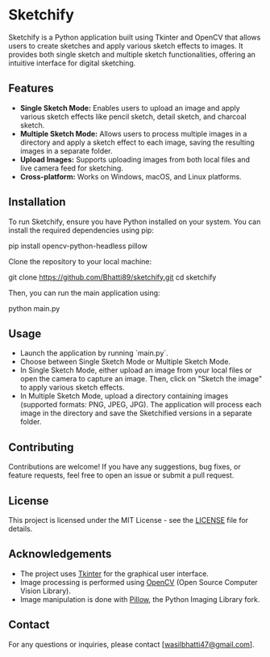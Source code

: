 # Sketchify

Sketchify is a Python application built using Tkinter and OpenCV that allows users to create sketches and apply various sketch effects to images. It provides both single sketch and multiple sketch functionalities, offering an intuitive interface for digital sketching.

## Features

- **Single Sketch Mode:** Enables users to upload an image and apply various sketch effects like pencil sketch, detail sketch, and charcoal sketch.
- **Multiple Sketch Mode:** Allows users to process multiple images in a directory and apply a sketch effect to each image, saving the resulting images in a separate folder.
- **Upload Images:** Supports uploading images from both local files and live camera feed for sketching.
- **Cross-platform:** Works on Windows, macOS, and Linux platforms.

## Installation

To run Sketchify, ensure you have Python installed on your system. You can install the required dependencies using pip:

pip install opencv-python-headless pillow

Clone the repository to your local machine:

git clone https://github.com/Bhatti89/sketchify.git
cd sketchify

Then, you can run the main application using:

python main.py

## Usage

- Launch the application by running \`main.py\`.
- Choose between Single Sketch Mode or Multiple Sketch Mode.
- In Single Sketch Mode, either upload an image from your local files or open the camera to capture an image. Then, click on "Sketch the image" to apply various sketch effects.
- In Multiple Sketch Mode, upload a directory containing images (supported formats: PNG, JPEG, JPG). The application will process each image in the directory and save the Sketchified versions in a separate folder.

## Contributing

Contributions are welcome! If you have any suggestions, bug fixes, or feature requests, feel free to open an issue or submit a pull request.

## License

This project is licensed under the MIT License - see the [LICENSE](LICENSE) file for details.

## Acknowledgements

- The project uses [Tkinter](https://docs.python.org/3/library/tkinter.html) for the graphical user interface.
- Image processing is performed using [OpenCV](https://opencv.org/) (Open Source Computer Vision Library).
- Image manipulation is done with [Pillow](https://python-pillow.org/), the Python Imaging Library fork.

## Contact

For any questions or inquiries, please contact [wasilbhatti47@gmail.com].
